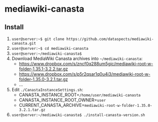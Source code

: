 # mediawiki-canasta
## Install

1. `user@server:~$ git clone https://github.com/dataspects/mediawiki-canasta.git`
2. `user@server:~$ cd mediawiki-canasta`
3. `user@server:~/mediawiki-canasta$`
4. Download MediaWiki Canasta archives into `~/mediawiki-canasta`:
    * https://www.dropbox.com/s/zncf0q288um5gic/mediawiki-root-w-folder-1.35.1-3.2.2.tar.gz
    * https://www.dropbox.com/s/p5r2qsar1q0u4i3/mediawiki-root-w-folder-1.35.0-3.2.1.tar.gz
    * ...
5. Edit `./CanastaInstanceSettings.sh`:
    * CANASTA_INSTANCE_ROOT=`/home/user/mediawiki-canasta`
    * CANASTA_INSTANCE_ROOT_OWNER=`user`
    * CURRENT_CANASTA_ARCHIVE=`mediawiki-root-w-folder-1.35.0-3.2.1.tar.gz`
6. `user@server:~/mediawiki-canasta$ ./install-canasta-version.sh`